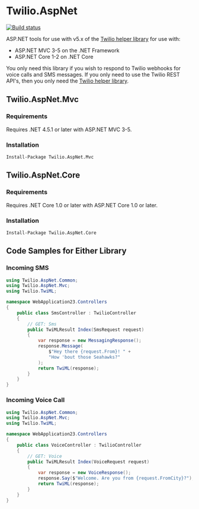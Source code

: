 # Twilio.AspNet

[![Build status](https://ci.appveyor.com/api/projects/status/813hnjynh8ncamwj?svg=true)](https://ci.appveyor.com/project/TwilioAPI/twilio-aspnet)

ASP.NET tools for use with v5.x of the [Twilio helper library](https://github.com/twilio/twilio-csharp) for use with:
- ASP.NET MVC 3-5 on the .NET Framework
- ASP.NET Core 1-2 on .NET Core

You only need this library if you wish to respond to Twilio webhooks for
voice calls and SMS messages. If you only need to use the Twilio REST API's,
then you only need the [Twilio helper library](https://github.com/twilio/twilio-csharp).

## Twilio.AspNet.Mvc

### Requirements

Requires .NET 4.5.1 or later with ASP.NET MVC 3-5.

### Installation

```
Install-Package Twilio.AspNet.Mvc
```

## Twilio.AspNet.Core

### Requirements

Requires .NET Core 1.0 or later with ASP.NET Core 1.0 or later.

### Installation

```
Install-Package Twilio.AspNet.Core
```

## Code Samples for Either Library

### Incoming SMS

```c#
using Twilio.AspNet.Common;
using Twilio.AspNet.Mvc;
using Twilio.TwiML;

namespace WebApplication23.Controllers
{
    public class SmsController : TwilioController
    {
        // GET: Sms
        public TwiMLResult Index(SmsRequest request)
        {
            var response = new MessagingResponse();
            response.Message(
                $"Hey there {request.From}! " +
                "How 'bout those Seahawks?"
            );
            return TwiML(response);
        }
    }
}
```

### Incoming Voice Call

```c#
using Twilio.AspNet.Common;
using Twilio.AspNet.Mvc;
using Twilio.TwiML;

namespace WebApplication23.Controllers
{
    public class VoiceController : TwilioController
    {
        // GET: Voice
        public TwiMLResult Index(VoiceRequest request)
        {
            var response = new VoiceResponse();
            response.Say($"Welcome. Are you from {request.FromCity}?");
            return TwiML(response);
        }
    }
}
```
